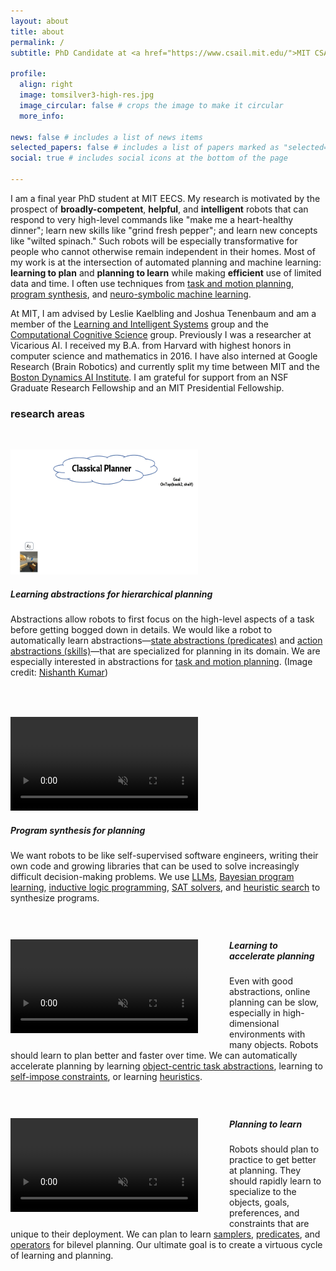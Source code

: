 ```yaml
---
layout: about
title: about
permalink: /
subtitle: PhD Candidate at <a href="https://www.csail.mit.edu/">MIT CSAIL</a>

profile:
  align: right
  image: tomsilver3-high-res.jpg
  image_circular: false # crops the image to make it circular
  more_info:

news: false # includes a list of news items
selected_papers: false # includes a list of papers marked as "selected={true}"
social: true # includes social icons at the bottom of the page

---
```

I am a final year PhD student at MIT EECS. My research is motivated by the prospect of <b>broadly-competent</b>, <b>helpful</b>, and <b>intelligent</b> robots that can respond to very high-level commands like "make me a heart-healthy dinner"; learn new skills like "grind fresh pepper"; and learn new concepts like "wilted spinach." Such robots will be especially transformative for people who cannot otherwise remain independent in their homes. Most of my work is at the intersection of automated planning and machine learning: <b>learning to plan</b> and <b>planning to learn</b> while making <b>efficient</b> use of limited data and time. I often use techniques from <a href="https://arxiv.org/abs/2010.01083">task and motion planning</a>, <a href="https://arxiv.org/abs/1904.06317">program synthesis</a>, and <a href="https://arxiv.org/abs/2206.10680">neuro-symbolic machine learning</a>.

At MIT, I am advised by Leslie Kaelbling and Joshua Tenenbaum and am a member of the <a href="https://lis.csail.mit.edu/">Learning and Intelligent Systems</a> group and the <a href="https://cocosci.mit.edu/">Computational Cognitive Science</a> group. Previously I was a researcher at Vicarious AI. I received my B.A. from Harvard with highest honors in computer science and mathematics in 2016. I have also interned at Google Research (Brain Robotics) and currently split my time between MIT and the <a href="https://theaiinstitute.com/">Boston Dynamics AI Institute</a>. I am grateful for support from an NSF Graduate Research Fellowship and an MIT Presidential Fellowship.

<h3 id="research">research areas</h3>
<p><br></p>

<div class="container">

  <!-- Learning abstractions for hierarchical planning -->
  <div class="row">
    <div class="col-sm-5">
      <p><img src="assets/img/behavior-blog-post-image12.gif" style="width: 300px; height: 200px;"></p>
    </div>
    <div class="col-sm-7">
      <h5 id="learning-abstractions-for-planning">Learning abstractions for hierarchical planning</h5>
      <p>Abstractions allow robots to first focus on the high-level aspects of a task before getting bogged down in details. We would like a robot to automatically learn abstractions&mdash;<a href="https://arxiv.org/abs/2203.09634" target="_blank" rel="noopener noreferrer">state abstractions (predicates)</a> and <a href="https://arxiv.org/abs/2206.10680" target="_blank" rel="noopener noreferrer">action abstractions (skills)</a>&mdash;that are specialized for planning in its domain. We are especially interested in abstractions for <a href="https://arxiv.org/abs/2010.01083">task and motion planning</a>. (Image credit: <a href="https://nishanthjkumar.com/">Nishanth Kumar</a>)</p>
    </div>
  </div>

  <!-- Program synthesis for planning -->
  <div class="row" style="padding-top: 25px;">
    <div class="col-sm-5">
     <p><video controls playsinline autoplay muted loop width="300" style="margin-top:10px; margin-right:50px;"><source src="assets/video/blocksworld-program-synthesis.mp4" type="video/mp4" /></video></p>
    </div>
    <div class="col-sm-7">
      <h5 id="program-synthesis-for-planning">Program synthesis for planning</h5>
      <p>We want robots to be like self-supervised software engineers, writing their own code and growing libraries that can be used to solve increasingly difficult decision-making problems. We use <a href="https://arxiv.org/abs/2305.11014">LLMs</a>, <a href="https://arxiv.org/abs/1904.06317">Bayesian program learning</a>, <a href="https://arxiv.org/abs/2005.02259">inductive logic programming</a>, <a href="https://arxiv.org/abs/2109.11082">SAT solvers</a>, and <a href="https://arxiv.org/abs/2204.10420">heuristic search</a> to synthesize programs.</p>
    </div>
  </div>

  <!-- Learning to accelerate planning -->
  <div class="row" style="padding-top: 25px;">
    <div class="col-sm-5">
     <p><video controls playsinline autoplay muted loop width="300" style="float: left; margin-top:5px; margin-right:50px;margin-bottom: 25px;"><source src="assets/video/ploi-compressed.mp4" type="video/mp4" /></video></p>
    </div>
    <div class="col-sm-7">
      <h5 id="learning-to-accelerate-planning">Learning to accelerate planning</h5>
      <p>Even with good abstractions, online planning can be slow, especially in high-dimensional environments with many objects. Robots should learn to plan better and faster over time. We can automatically accelerate planning by learning <a href="https://arxiv.org/abs/2009.05613">object-centric task abstractions</a>, learning to <a href="https://arxiv.org/abs/2007.13202">self-impose constraints</a>, or learning <a href="https://arxiv.org/abs/2109.14830">heuristics</a>.</p>
    </div>
  </div>

  <!-- Planning to learn -->
  <div class="row" style="padding-top: 25px;">
    <div class="col-sm-5">
     <p><video controls playsinline autoplay muted loop width="300" style="float: left; margin-top:5px; margin-right:50px;margin-bottom: 25px; "><source src="assets/video/spot-sweeping-compressed-v2.mp4" type="video/mp4" /></video></p>
    </div>
    <div class="col-sm-7">
      <h5 id="planning-to-learn">Planning to learn</h5>
      <p>Robots should plan to practice to get better at planning. They should rapidly learn to specialize to the objects, goals, preferences, and constraints that are unique to their deployment. We can plan to learn <a href="https://arxiv.org/abs/2402.15025">samplers</a>, <a href="https://arxiv.org/abs/2303.04912">predicates</a>, and <a href="https://arxiv.org/abs/2001.08299">operators</a> for bilevel planning. Our ultimate goal is to create a virtuous cycle of learning and planning.</p>
    </div>
  </div>

</div>
